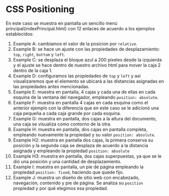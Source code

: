 # CSS Positioning
En este caso se muestra en pantalla un sencillo menú principal(indexPrincipal.html) con 12 enlaces de acuerdo a los ejemplos establecidos:

1. Example A: cambiamos el valor de la posicion por `relative`.
2. Example B: se hace un ajuste con las propiedades de desplazamiento: `top`, `right`, `bottom` y `left`.
3. Example C: se desplaza el bloque azul a 200 píxeles desde la izquierda y el ajuste se hace dentro de nuestro archivo html para mover la caja 2 dentro de la caja 1.
4. Example D: configuramos las propiedades de `top` y `left` y así visualizaremos que el elemento se ubicará a las distancias asignadas en las propiedades antes mencionadas. 
5. Example E: muestra en pantalla, 4 cajas y cada una de ellas en cada esquina de la ventana del navegador, empleando `position: absolute`.
6. Example F: muestra en pantalla 4 cajas en cada esquina como el anterior ejemplo con la diferencia que en este caso se le adicionó  una caja pequeña a cada caja grande por cada esquina.
7. Example G: muestra en pantalla, dos cajas a la altura del documento, una caja se visualiza como contorno de la otra.
8. Example H: muestra en pantalla, dos cajas en pantalla completa, empleando nuevamente la propiedad y su valor `position: absolute`.
9. Example H2: muestra en pantalla dos cajas, la primera conserva su posición y la segunda caja se desplaza de acuerdo a la distancia asignada y empleando la propiedad `position: absolute`
10. Example H3: muestra en pantalla, dos cajas superpuestas, ya que se le dió una posición y una cantidad de desplazamiento.
11. Example I: muestra en pantalla, un pie de página empleando la propiedad `position: fixed`, haciendo que quede fijo.
12. Example J: muestra un diseño de sitio web con encabezado, navegación, contenido y pie de página. Se analiza su `position` propiedad y por qué elegimos esa propiedad.
